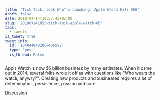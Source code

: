 ```yaml
---
title: 'Tick-Tock, Look Who''s Laughing: Apple Watch Hits $6B'
draft: false
date: 2018-09-14T10:53:43+00:00
slug: '201809141053-tick-tock-apple-watch-6b'
tags:
  - tweets
is_tweet: true
tweet_info:
  id: '1040448482807406592'
  type: 'post'
  is_thread: False
---
```




Apple Watch is now $6 billion business by many estimates. When it came out in 2014, several folks wrote it off as with questions like "Who wears the watch, anyway?". Creating new products and businesses requires a lot of determination, persistence, passion and care.

[Discussion](https://x.com/sytelus/status/1040448482807406592)
